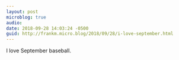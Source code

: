 ```yaml
---
layout: post
microblog: true
audio: 
date: 2018-09-28 14:03:24 -0500
guid: http://frankm.micro.blog/2018/09/28/i-love-september.html
---
```

I love September baseball. 
